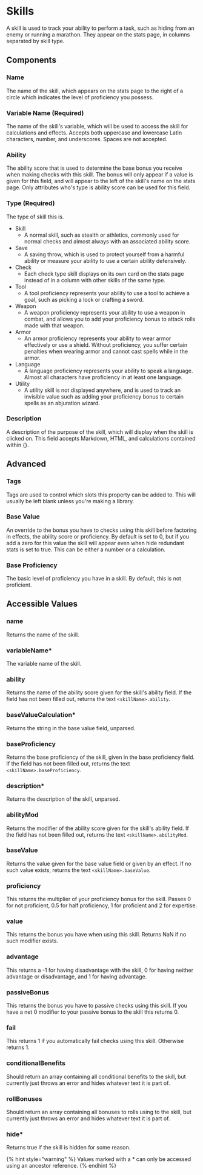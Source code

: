 # Skills

A skill is used to track your ability to perform a task, such as hiding from an enemy or running a marathon. They appear on the stats page, in columns separated by skill type.

## Components

### Name

The name of the skill, which appears on the stats page to the right of a circle which indicates the level of proficiency you possess.

### Variable Name \(Required\)

The name of the skill's variable, which will be used to access the skill for calculations and effects. Accepts both uppercase and lowercase Latin characters, number, and underscores. Spaces are not accepted.

### Ability

The ability score that is used to determine the base bonus you receive when making checks with this skill. The bonus will only appear if a value is given for this field, and will appear to the left of the skill's name on the stats page. Only attributes who's type is ability score can be used for this field.

### Type \(Required\)

The type of skill this is.

* Skill
  * A normal skill, such as stealth or athletics, commonly used for normal checks and almost always with an associated ability score.
* Save
  * A saving throw, which is used to protect yourself from a harmful ability or measure your ability to use a certain ability defensively.
* Check
  * Each check type skill displays on its own card on the stats page instead of in a column with other skills of the same type.
* Tool
  * A tool proficiency represents your ability to use a tool to achieve a goal, such as picking a lock or crafting a sword.
* Weapon
  * A weapon proficiency represents your ability to use a weapon in combat, and allows you to add your proficiency bonus to attack rolls made with that weapon.
* Armor
  * An armor proficiency represents your ability to wear armor effectively or use a shield. Without proficiency, you suffer certain penalties when wearing armor and cannot cast spells while in the armor.
* Language
  * A language proficiency represents your ability to speak a language. Almost all characters have proficiency in at least one language.
* Utility
  * A utility skill is not displayed anywhere, and is used to track an invisible value such as adding your proficiency bonus to certain spells as an abjuration wizard.

### Description

A description of the purpose of the skill, which will display when the skill is clicked on. This field accepts Markdown, HTML, and calculations contained within {}.

## Advanced

### Tags

Tags are used to control which slots this property can be added to. This will usually be left blank unless you're making a library.

### Base Value

An override to the bonus you have to checks using this skill before factoring in effects, the ability score or proficiency. By default is set to 0, but if you add a zero for this value the skill will appear even when hide redundant stats is set to true. This can be either a number or a calculation.

### Base Proficiency

The basic level of proficiency you have in a skill. By default, this is not proficient.

## Accessible Values

### name

Returns the name of the skill.

### variableName\*

The variable name of the skill.

### ability

Returns the name of the ability score given for the skill's ability field. If the field has not been filled out, returns the text `<skillName>.ability`.

### baseValueCalculation\*

Returns the string in the base value field, unparsed.

### baseProficiency

Returns the base proficiency of the skill, given in the base proficiency field. If the field has not been filled out, returns the text `<skillName>.baseProficiency`.

### description\*

Returns the description of the skill, unparsed.

### abilityMod

Returns the modifier of the ability score given for the skill's ability field. If the field has not been filled out, returns the text `<skillName>.abilityMod`.

### baseValue

Returns the value given for the base value field or given by an effect. If no such value exists, returns the text `<skillName>.baseValue`.

### proficiency

This returns the multiplier of your proficiency bonus for the skill. Passes 0 for not proficient, 0.5 for half proficiency, 1 for proficient and 2 for expertise.

### value

This returns the bonus you have when using this skill. Returns NaN if no such modifier exists.

### advantage

This returns a -1 for having disadvantage with the skill, 0 for having neither advantage or disadvantage, and 1 for having advantage.

### passiveBonus

This returns the bonus you have to passive checks using this skill. If you have a net 0 modifier to your passive bonus to the skill this returns 0.

### fail

This returns 1 if you automatically fail checks using this skill. Otherwise returns 1.

### conditionalBenefits

Should return an array containing all conditional benefits to the skill, but currently just throws an error and hides whatever text it is part of.

### rollBonuses

Should return an array containing all bonuses to rolls using to the skill, but currently just throws an error and hides whatever text it is part of.

### hide\*

Returns true if the skill is hidden for some reason.

{% hint style="warning" %}
Values marked with a \* can only be accessed using an ancestor reference.
{% endhint %}

